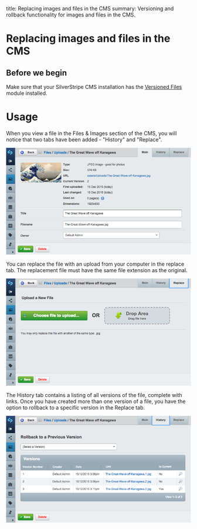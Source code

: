 title: Replacing images and files in the CMS
summary: Versioning and rollback functionality for images and files in the CMS.

# Replacing images and files in the CMS

## Before we begin

Make sure that your SilverStripe CMS installation has the [Versioned Files](https://addons.silverstripe.org/add-ons/silverstripe/versionedfiles/) module installed.

# Usage

When you view a file in the Files & Images section of the CMS, you will notice
that two tabs have been added - "History" and "Replace".

![Editing a file](_images/edit-file.png)

You can replace the file with an upload from your computer in the replace
tab. The replacement file must have the same file extension as the original.

![Replace a file](_images/replace-file.png)

The History tab contains a listing of all versions of the file, complete with
links. Once you have created more than one version of a file, you have the option to
rollback to a specific version in the Replace tab.

![File versions](_images/file-history.png)